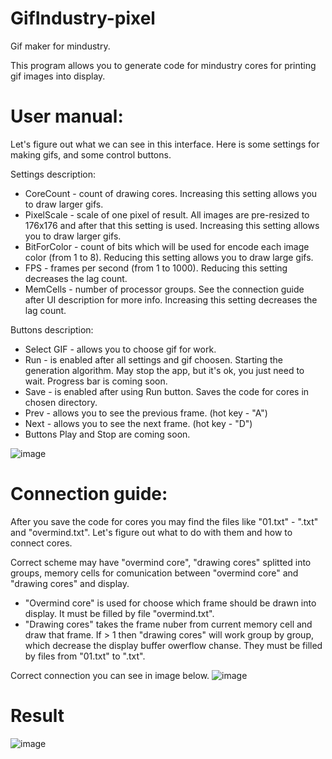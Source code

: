 # GifIndustry-pixel
Gif maker for mindustry.


This program allows you to generate code for mindustry cores for printing gif images into display.


# User manual:

Let's figure out what we can see in this interface.
Here is some settings for making gifs, and some control buttons.


Settings description:

- CoreCount - count of drawing cores. Increasing this setting allows you to draw larger gifs.
- PixelScale - scale of one pixel of result. All images are pre-resized to 176x176 and after that this setting is used. Increasing this setting allows you to draw larger gifs.
- BitForColor - count of bits which will be used for encode each image color (from 1 to 8). Reducing this setting allows you to draw large gifs.
- FPS - frames per second (from 1 to 1000). Reducing this setting decreases the lag count.
- MemCells - number of processor groups. See the connection guide after UI description for more info. Increasing this setting decreases the lag count.


Buttons description:

- Select GIF - allows you to choose gif for work.
- Run - is enabled after all settings and gif choosen. Starting the generation algorithm. May stop the app, but it's ok, you just need to wait. Progress bar is coming soon.
- Save - is enabled after using Run button. Saves the code for cores in chosen directory.
- Prev - allows you to see the previous frame. (hot key - "A")
- Next - allows you to see the next frame. (hot key - "D")
- Buttons Play and Stop are coming soon.

![image](https://user-images.githubusercontent.com/54832404/169388965-b78db900-2fee-44d4-bb68-59e6e9cb5d54.png)


# Connection guide:

After you save the code for cores you may find the files like "01.txt" - "<n>.txt" and "overmind.txt". Let's figure out what to do with them and how to connect cores.


Correct scheme may have "overmind core", "drawing cores" splitted into <MemCells> groups, <MemCells> memory cells for comunication between "overmind core" and "drawing cores" and display.


- "Overmind core" is used for choose which frame should be drawn into display. It must  be filled by file "overmind.txt".
- "Drawing cores" takes the frame nuber from current memory cell and draw that frame. If <MemCells> > 1 then "drawing cores" will work group by group, which decrease the display buffer owerflow chanse. They must  be filled by files from "01.txt" to "<n>.txt".

Correct connection you can see in image below.
![image](https://user-images.githubusercontent.com/54832404/169396447-15fd97b0-ae58-4402-ab60-021eabb0a843.png)


# Result
![image](https://user-images.githubusercontent.com/54832404/169397381-559278fc-95ef-4d3d-8456-962ce02a6498.png)
